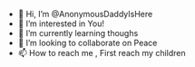 - 👋 Hi, I’m @AnonymousDaddyIsHere
- 👀 I’m interested in You!
- 🌱 I’m currently learning thoughs
- 💞️ I’m looking to collaborate on Peace
- 📫 How to reach me , First reach my children

<!---
AnonymousDaddyIsHere/AnonymousDaddyIsHere is a ✨ special ✨ repository because its `README.md` (this file) appears on your GitHub profile.
You can click the Preview link to take a look at your changes.
--->

